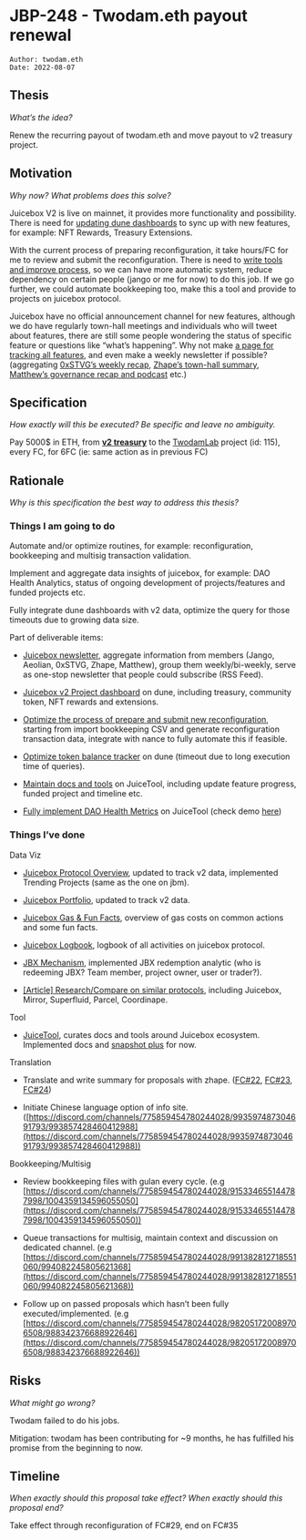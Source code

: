 # JBP-248 - Twodam.eth payout renewal   
```plain text
Author: twodam.eth
Date: 2022-08-07
```

## Thesis

_What’s the idea?_

Renew the recurring payout of twodam.eth and move payout to v2 treasury project.

## Motivation

_Why now? What problems does this solve?_

Juicebox V2 is live on mainnet, it provides more functionality and possibility. There is need for <u>updating dune dashboards</u> to sync up with new features, for example: NFT Rewards, Treasury Extensions.

With the current process of preparing reconfiguration, it take hours/FC for me to review and submit the reconfiguration. There is need to <u>write tools and improve process</u>, so we can have more automatic system, reduce dependency on certain people (jango or me for now) to do this job. If we go further, we could automate bookkeeping too, make this a tool and provide to projects on juicebox protocol.

Juicebox have no official announcement channel for new features, although we do have regularly town-hall meetings and individuals who will tweet about features, there are still some people wondering the status of specific feature or questions like “what’s happening”. Why not make [a page for tracking all features](https://juicetool.xyz/progress), and even make a weekly newsletter if possible? (aggregating [0xSTVG’s weekly recap](https://twitter.com/0xSTVG/status/1553734201685422080?s=20&t=e1c06889Cro0EnzP00plgQ), [Zhape’s town-hall summary](https://twitter.com/zhape1112/status/1556085798176337920?s=20&t=gIkYqWPVd4lk6LsBZqRm_Q), [Matthew’s governance recap and podcast](https://twitter.com/0xmatthewb/status/1554495858581839874?s=20&t=e1c06889Cro0EnzP00plgQ) etc.)

## Specification

_How exactly will this be executed? Be specific and leave no ambiguity._

Pay 5000$ in ETH, from <u>**v2 treasury**</u> to the [TwodamLab](https://www.juicebox.money/@twodam) project (id: 115), every FC, for 6FC (ie: same action as in previous FC)

## Rationale

_Why is this specification the best way to address this thesis?_

### Things I am going to do

Automate and/or optimize routines, for example: reconfiguration, bookkeeping and multisig transaction validation.

Implement and aggregate data insights of juicebox, for example: DAO Health Analytics, status of ongoing development of projects/features and funded projects etc.

Fully integrate dune dashboards with v2 data, optimize the query for those timeouts due to growing data size.

Part of deliverable items:

- <u>Juicebox newsletter</u>, aggregate information from members (Jango, Aeolian, 0xSTVG, Zhape, Matthew), group them weekly/bi-weekly, serve as one-stop newsletter that people could subscribe (RSS Feed).

- <u>Juicebox v2 Project dashboard</u> on dune, including treasury, community token, NFT rewards and extensions.

- <u>Optimize the process of prepare and submit new reconfiguration</u>, starting from import bookkeeping CSV and generate reconfiguration transaction data, integrate with nance to fully automate this if feasible.

- <u>Optimize token balance tracker</u> on dune (timeout due to long execution time of queries).

- <u>Maintain docs and tools</u> on JuiceTool, including update feature progress, funded project and timeline etc.

- <u>Fully implement DAO Health Metrics</u> on JuiceTool (check demo [here](https://juicetool.xyz/metric))

### Things I’ve done

Data Viz

- [Juicebox Protocol Overview](https://dune.com/twodam/Juicebox-Protocol-Overview), updated to track v2 data, implemented Trending Projects (same as the one on jbm).

- [Juicebox Portfolio](https://dune.com/twodam/Juicebox-Portfolio), updated to track v2 data.

- [Juicebox Gas & Fun Facts](https://dune.com/twodam/Juicebox-Gas-and-Fun-Facts), overview of gas costs on common actions and some fun facts.

- [Juicebox Logbook](https://dune.com/twodam/Juicebox-Logbook), logbook of all activities on juicebox protocol.

- [JBX Mechanism](https://dune.com/twodam/JBX-Mechanism), implemented JBX redemption analytic (who is redeeming JBX? Team member, project owner, user or trader?).

- [[Article] Research/Compare on similar protocols](/5d7075f7a9c44094abad463e121dcf14), including Juicebox, Mirror, Superfluid, Parcel, Coordinape.

Tool

- [JuiceTool](https://juicetool.xyz/), curates docs and tools around Juicebox ecosystem. Implemented docs and [snapshot plus](https://juicetool.xyz/snapshot/jbdao.eth) for now.

Translation

- Translate and write summary for proposals with zhape. ([FC#22](https://discord.com/channels/775859454780244028/916924794358882384/972417988189884426), [FC#23](https://discord.com/channels/775859454780244028/916924794358882384/977449718579888148), [FC#24](https://discord.com/channels/775859454780244028/916924794358882384/982516926695763978))

- Initiate Chinese language option of info site. ([https://discord.com/channels/775859454780244028/993597487304691793/993857428460412988](https://discord.com/channels/775859454780244028/993597487304691793/993857428460412988))

Bookkeeping/Multisig

- Review bookkeeping files with gulan every cycle. (e.g [https://discord.com/channels/775859454780244028/915334655144787998/1004359134596055050](https://discord.com/channels/775859454780244028/915334655144787998/1004359134596055050))

- Queue transactions for multisig, maintain context and discussion on dedicated channel. (e.g [https://discord.com/channels/775859454780244028/991382812718551060/994082245805621368](https://discord.com/channels/775859454780244028/991382812718551060/994082245805621368))

- Follow up on passed proposals which hasn’t been fully executed/implemented. (e.g [https://discord.com/channels/775859454780244028/982051720089706508/988342376688922646](https://discord.com/channels/775859454780244028/982051720089706508/988342376688922646))

## Risks

_What might go wrong?_

Twodam failed to do his jobs.

Mitigation: twodam has been contributing for ~9 months, he has fulfilled his promise from the beginning to now.

## Timeline

_When exactly should this proposal take effect? When exactly should this proposal end?_

Take effect through reconfiguration of FC#29, end on FC#35
